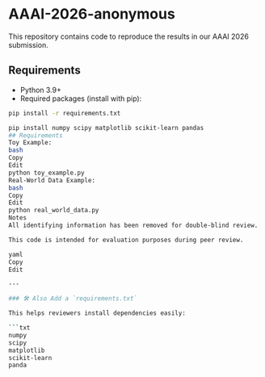 # AAAI-2026-anonymous

This repository contains code to reproduce the results in our AAAI 2026 submission.

## Requirements

- Python 3.9+  
- Required packages (install with pip):

```bash
pip install -r requirements.txt

pip install numpy scipy matplotlib scikit-learn pandas
## Requirements
Toy Example:
bash
Copy
Edit
python toy_example.py
Real-World Data Example:
bash
Copy
Edit
python real_world_data.py
Notes
All identifying information has been removed for double-blind review.

This code is intended for evaluation purposes during peer review.

yaml
Copy
Edit

---

### 🛠️ Also Add a `requirements.txt`

This helps reviewers install dependencies easily:

```txt
numpy
scipy
matplotlib
scikit-learn
panda
